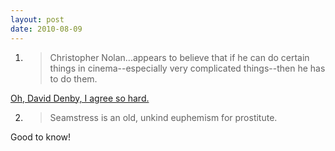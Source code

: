 ```yaml
---
layout: post
date: 2010-08-09
---  
```


1. >Christopher Nolan...appears to believe that if he can do certain things in cinema--especially very complicated things--then he has to do them.

[Oh, David Denby, I agree so hard.](https://www.newyorker.com/magazine/2010/07/26/dream-factory)

2. >Seamstress is an old, unkind euphemism for prostitute.

Good to know! 
